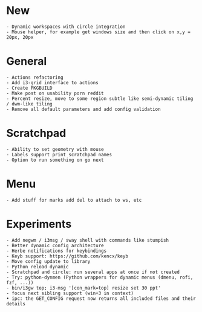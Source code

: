 # New
    - Dynamic workspaces with circle integration
    - Mouse helper, for example get windows size and then click on x,y = 20px, 20px

# General
    - Actions refactoring
    - Add i3-grid interface to actions
    - Create PKGBUILD
    - Make post on usability porn reddit
    - Percent resize, move to some region subtle like semi-dynamic tiling / dwm-like tiling
    - Remove all default parameters and add config validation

# Scratchpad
    - Ability to set geometry with mouse
    - Labels support print scratchpad names
    - Option to run something on go next

# Menu
    - Add stuff for marks add del to attach to ws, etc

# Experiments
    - Add negwm / i3msg / sway shell with commands like stumpish
    - Better dynamic config architecture
    - Herbe notifications for keybindings
    - Keyb support: https://github.com/kencx/keyb
    - Move config update to library
    - Python reload dynamic
    - Scratchpad and circle: run several apps at once if not created
    - Try: python-dynmen (Python wrappers for dynamic menus (dmenu, rofi, fzf, ...))
    - bin/i3gw top; i3-msg '[con_mark=top] resize set 30 ppt'
    - focus next sibling support (win+3 in context)
    • ipc: the GET_CONFIG request now returns all included files and their details
